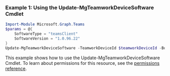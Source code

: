 ### Example 1: Using the Update-MgTeamworkDeviceSoftware Cmdlet
```powershell
Import-Module Microsoft.Graph.Teams
$params = @{
	SoftwareType = "teamsClient"
	SoftwareVersion = "1.0.96.22"
}
Update-MgTeamworkDeviceSoftware -TeamworkDeviceId $teamworkDeviceId -BodyParameter $params
```
This example shows how to use the Update-MgTeamworkDeviceSoftware Cmdlet.
To learn about permissions for this resource, see the [permissions reference](/graph/permissions-reference).
